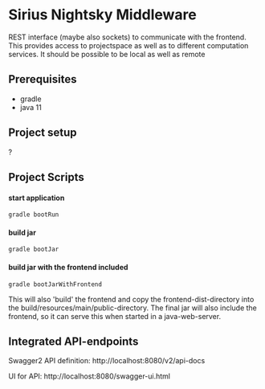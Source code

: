 # Sirius Nightsky Middleware

REST interface (maybe also sockets) to communicate with the frontend.
This provides access to projectspace as well as to different computation services.
It should be possible to be local as well as remote

## Prerequisites
* gradle
* java 11

## Project setup

?

## Project Scripts

#### start application
```
gradle bootRun
```

#### build jar
```
gradle bootJar
```

#### build jar with the frontend included
```
gradle bootJarWithFrontend
```
This will also 'build' the frontend and copy the frontend-dist-directory into the build/resources/main/public-directory.
The final jar will also include the frontend, so it can serve this when started in a java-web-server.

## Integrated API-endpoints

Swagger2 API definition:
http://localhost:8080/v2/api-docs

UI for API:
http://localhost:8080/swagger-ui.html
